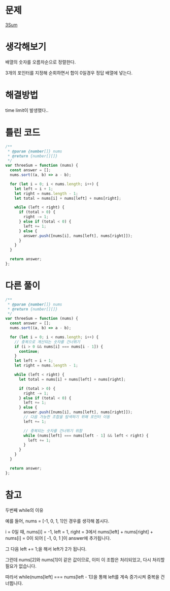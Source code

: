 # 문제

[3Sum](https://leetcode.com/problems/3sum)

# 생각해보기

배열의 숫자를 오름차순으로 정렬한다.

3개의 포인터를 지정해 순회하면서 합이 0일경우 정답 배열에 넣는다.

# 해결방법

time limit이 발생했다..

# 틀린 코드

```js
/**
 * @param {number[]} nums
 * @return {number[][]}
 */
var threeSum = function (nums) {
  const answer = [];
  nums.sort((a, b) => a - b);

  for (let i = 0; i < nums.length; i++) {
    let left = i + 1;
    let right = nums.length - 1;
    let total = nums[i] + nums[left] + nums[right];

    while (left < right) {
      if (total > 0) {
        right -= 1;
      } else if (total < 0) {
        left += 1;
      } else {
        answer.push([nums[i], nums[left], nums[right]]);
      }
    }
  }

  return answer;
};
```

# 다른 풀이

```js
/**
 * @param {number[]} nums
 * @return {number[][]}
 */
var threeSum = function (nums) {
  const answer = [];
  nums.sort((a, b) => a - b);

  for (let i = 0; i < nums.length; i++) {
    // 중복으로 계산되는 숫자를 건너뛰기
    if (i > 0 && nums[i] === nums[i - 1]) {
      continue;
    }
    let left = i + 1;
    let right = nums.length - 1;

    while (left < right) {
      let total = nums[i] + nums[left] + nums[right];

      if (total > 0) {
        right -= 1;
      } else if (total < 0) {
        left += 1;
      } else {
        answer.push([nums[i], nums[left], nums[right]]);
        // 다음 가능한 조합을 탐색하기 위해 포인터 이동
        left += 1;

        // 중복되는 숫자를 건너뛰기 위함
        while (nums[left] === nums[left - 1] && left < right) {
          left += 1;
        }
      }
    }
  }

  return answer;
};
```

# 참고

두번째 while의 이유

예를 들어, nums = [-1, 0, 1, 1]인 경우를 생각해 봅시다.

i = 0일 때, nums[i] = -1, left = 1, right = 3에서 nums[left] + nums[right] + nums[i] = 0이 되어 [ -1, 0, 1 ]이 answer에 추가됩니다.

그 다음 left += 1;을 해서 left가 2가 됩니다.

그런데 nums[2]와 nums[1]이 같은 값이므로, 이미 이 조합은 처리되었고, 다시 처리할 필요가 없습니다.

따라서 while(nums[left] === nums[left - 1])을 통해 left를 계속 증가시켜 중복을 건너뜁니다.
